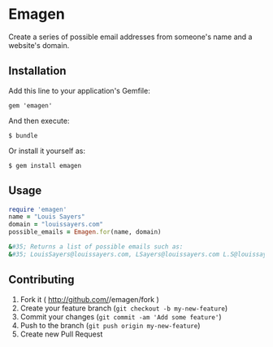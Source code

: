 # Emagen

Create a series of possible email addresses from someone's name and a website's domain.

## Installation

Add this line to your application's Gemfile:

    gem 'emagen'

And then execute:

    $ bundle

Or install it yourself as:

    $ gem install emagen

## Usage
```ruby
require 'emagen'
name = "Louis Sayers"
domain = "louissayers.com"
possible_emails = Emagen.for(name, domain)

&#35; Returns a list of possible emails such as:
&#35; LouisSayers@louissayers.com, LSayers@louissayers.com L.S@louissayers.com
```


## Contributing

1. Fork it ( http://github.com/<my-github-username>/emagen/fork )
2. Create your feature branch (`git checkout -b my-new-feature`)
3. Commit your changes (`git commit -am 'Add some feature'`)
4. Push to the branch (`git push origin my-new-feature`)
5. Create new Pull Request
